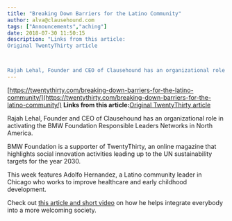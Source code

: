```yaml
---
title: "Breaking Down Barriers for the Latino Community"
author: alva@clausehound.com
tags: ["Announcements","aching"]
date: 2018-07-30 11:50:15
description: "Links from this article:
Original TwentyThirty article



Rajah Lehal, Founder and CEO of Clausehound has an organizational role in activating..."
---
```


[https://twentythirty.com/breaking-down-barriers-for-the-latino-community/](https://twentythirty.com/breaking-down-barriers-for-the-latino-community/)
**Links from this article:**[Original TwentyThirty article](https://twentythirty.com/breaking-down-barriers-for-the-latino-community/)

Rajah Lehal, Founder and CEO of Clausehound has an organizational role in activating the BMW Foundation Responsible Leaders Networks in North America.

BMW Foundation is a supporter of TwentyThirty, an online magazine that highlights social innovation activities leading up to the UN sustainability targets for the year 2030.

This week features Adolfo Hernandez, a Latino community leader in Chicago who works to improve healthcare and early childhood development.

Check out [this article and short video](https://twentythirty.com/breaking-down-barriers-for-the-latino-community/) on how he helps integrate everybody into a more welcoming society.